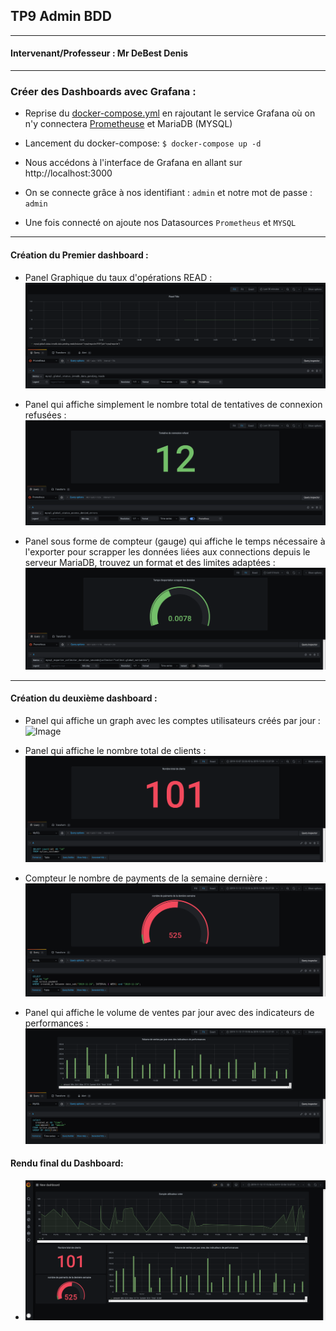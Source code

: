 ## TP9 Admin BDD
---
#### Intervenant/Professeur : Mr DeBest Denis
---
### Créer des Dashboards avec Grafana :

- Reprise du [docker-compose.yml](docker-compose.yml) en rajoutant le service Grafana où on n'y connectera [Prometheuse](prometheus.yml) et MariaDB (MYSQL)
- Lancement du docker-compose: `$ docker-compose up -d`
- Nous accédons à l'interface de Grafana en allant sur http://localhost:3000
- On se connecte grâce à nos identifiant : `admin` et notre mot de passe : `admin`

- Une fois connecté on ajoute nos Datasources `Prometheus` et `MYSQL`
-----
#### Création du Premier dashboard :
- Panel Graphique du taux d'opérations READ :
![Image](screenshoot/Capture%20d’écran_2020-11-24_15-05-47.png?raw=true)

- Panel qui affiche simplement le nombre total de tentatives de connexion refusées :
![Image](screenshoot/Capture%20d’écran_2020-11-24_15-10-05.png?raw=true)

- Panel sous forme de compteur (gauge) qui affiche le temps nécessaire à l'exporter pour scrapper les données liées aux connections depuis le serveur MariaDB, trouvez un format et des limites adaptées :
![Image](screenshoot/Capture%20d’écran_2020-11-24_15-36-36.png?raw=true)
----
#### Création du deuxième dashboard :
- Panel qui affiche un graph avec les comptes utilisateurs créés par jour :
![Image](screenshoot/Capture%20d'écran_2020-11-24_15-30-30.png?raw=true)

- Panel qui affiche le nombre total de clients :
![Image](screenshoot/Capture%20d’écran_2020-11-24_15-43-30.png?raw=true)

- Compteur le nombre de payments de la semaine dernière :
![Image](screenshoot/Capture%20d’écran_2020-11-24_15-49-19.png?raw=true)

- Panel qui affiche le volume de ventes par jour avec des indicateurs de performances :
![Image](screenshoot/Capture%20d’écran_2020-11-24_15-55-15.png?raw=true)

#### Rendu final du Dashboard:
- ![Image](screenshoot/Capture%20d’écran_2020-11-24_15-55-26.png?raw=true)
